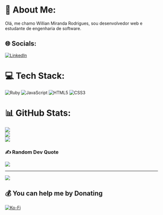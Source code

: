 # 💫 About Me:
Olá, me chamo Willian Miranda Rodrigues, sou desenvolvedor web e estudante de engenharia de software.


## 🌐 Socials:
[![LinkedIn](https://img.shields.io/badge/LinkedIn-%230077B5.svg?logo=linkedin&logoColor=white)](https://linkedin.com/in/willian-miranda-rodrigues) 

# 💻 Tech Stack:
![Ruby](https://img.shields.io/badge/ruby-%23CC342D.svg?style=flat&logo=ruby&logoColor=white) ![JavaScript](https://img.shields.io/badge/javascript-%23323330.svg?style=flat&logo=javascript&logoColor=%23F7DF1E) ![HTML5](https://img.shields.io/badge/html5-%23E34F26.svg?style=flat&logo=html5&logoColor=white) ![CSS3](https://img.shields.io/badge/css3-%231572B6.svg?style=flat&logo=css3&logoColor=white)
# 📊 GitHub Stats:
![](https://github-readme-stats.vercel.app/api?username=mimi-utmost&theme=dracula&hide_border=false&include_all_commits=true&count_private=false)<br/>
![](https://github-readme-streak-stats.herokuapp.com/?user=mimi-utmost&theme=dracula&hide_border=false)<br/>
![](https://github-readme-stats.vercel.app/api/top-langs/?username=mimi-utmost&theme=dracula&hide_border=false&include_all_commits=true&count_private=false&layout=compact)

### ✍️ Random Dev Quote
![](https://quotes-github-readme.vercel.app/api?type=horizontal&theme=radical)

---
[![](https://visitcount.itsvg.in/api?id=mimi-utmost&icon=0&color=9)](https://visitcount.itsvg.in)

  ## 💰 You can help me by Donating
  [![Ko-Fi](https://img.shields.io/badge/Ko--fi-F16061?style=for-the-badge&logo=ko-fi&logoColor=white)](https://ko-fi.com/mimiutmost) 

  
<!-- Proudly created with GPRM ( https://gprm.itsvg.in ) -->
